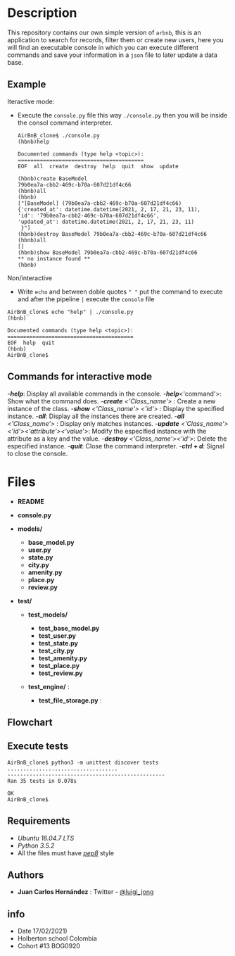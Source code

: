 
# Description

This repository contains our own simple version of `arbnb`, this is an application to search for records, filter them or create new users, here you will find an executable console in which you can execute different commands and save your information in a `json` file to later update a data base.

##  Example

Iteractive mode:
 - Execute the `console.py` file this way `./console.py` then you will be inside the consol command interpreter.

       AirBnB_clone$ ./console.py
       (hbnb)help
       
       Documented commands (type help <topic>):
       ========================================
       EOF  all  create  destroy  help  quit  show  update
       
       (hbnb)create BaseModel
       79b0ea7a-cbb2-469c-b70a-607d21df4c66
       (hbnb)all
       (hbnb)
       ["[BaseModel] (79b0ea7a-cbb2-469c-b70a-607d21df4c66) 
       {'created_at': datetime.datetime(2021, 2, 17, 21, 23, 11), 
       'id': '79b0ea7a-cbb2-469c-b70a-607d21df4c66',
       'updated_at': datetime.datetime(2021, 2, 17, 21, 23, 11)
        }"]
       (hbnb)destroy BaseModel 79b0ea7a-cbb2-469c-b70a-607d21df4c66 
       (hbnb)all
       []
       (hbnb)show BaseModel 79b0ea7a-cbb2-469c-b70a-607d21df4c66
       ** no instance found **
       (hbnb)

Non/interactive
 - Write `echo` and between doble quotes `" "` put the command to execute and after the pipeline `|` execute the `console` file

```
AirBnB_clone$ echo "help" | ./console.py
(hbnb)

Documented commands (type help <topic>):
========================================
EOF  help  quit
(hbnb)
AirBnB_clone$
```
## Commands for interactive mode
-***help***: Display  all available commands in the console.
-***help***<'command'>: Show what the command does.
-***create***  *<'Class_name'>* : Create a new instance of the class.
-***show*** *<'Class_name'> <'id'>* : Display the specified instance. 
-***all***: Display all the instances there are created.
-***all*** *<'Class_name'>* : Display only matches instances.
-***update*** *<'Class_name'><'id'><'attribute'><'value'>*: Modify the especified instance with the attribute as a key and the value.
-***destroy*** *<'Class_name'><'id'>*: Delete the especified instance.
-***quit***: Close the command interpreter.
-***ctrl + d***: Signal to close the console. 
 
# Files

 - **README** 
 - **console.py** 
 - **models/** 
	 - **base_model.py**
	 - **user.py**
	 - **state.py** 
	 - **city.py** 
	 - **amenity.py** 
	 -  **place.py** 
	 - **review.py** 

- **test/** 
	- **test_models/** 
		- **test_base_model.py**
		 - **test_user.py**
		 - **test_state.py** 
		 - **test_city.py** 
		 - **test_amenity.py** 
		 -  **test_place.py** 
		 - **test_review.py** 

	- **test_engine/** :
		- **test_file_storage.py** : 

## Flowchart


## Execute tests

    AirBnB_clone$ python3 -m unittest discover tests
    ...................................
    --------------------------------------------------
    Ran 35 tests in 0.078s
    
    OK
    AirBnB_clone$

##  Requirements

 - *Ubuntu 16.04.7 LTS*
 - *Python 3.5.2*
 - All the files must have *[pep8](https://github.com/treyhunner/pep8)* style

## Authors
 
 - **Juan Carlos Hernández** : Twitter - [@luigi_jong](https://twitter.com/luigi_jong)

##  info

 - Date 17/02/2021)
 - Holberton school Colombia 
 - Cohort #13 BOG0920